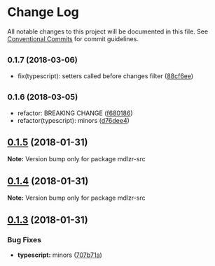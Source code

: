 # Change Log

All notable changes to this project will be documented in this file.
See [Conventional Commits](https://conventionalcommits.org) for commit guidelines.

<a name="0.1.7"></a>
## <small>0.1.7 (2018-03-06)</small>

* fix(typescript): setters called before changes filter ([88cf6ee](https://github.com/wallaroo/modelizr/commit/88cf6ee))




<a name="0.1.6"></a>
## <small>0.1.6 (2018-03-05)</small>

* refactor: BREAKING CHANGE ([f680186](https://github.com/wallaroo/modelizr/commit/f680186))
* refactor(typescript): minors ([d76dee4](https://github.com/wallaroo/modelizr/commit/d76dee4))




<a name="0.1.5"></a>
## [0.1.5](https://github.com/wallaroo/modelizr/compare/v0.1.4...v0.1.5) (2018-01-31)




**Note:** Version bump only for package mdlzr-src

<a name="0.1.4"></a>
## [0.1.4](https://github.com/wallaroo/modelizr/compare/v0.1.3...v0.1.4) (2018-01-31)




**Note:** Version bump only for package mdlzr-src

<a name="0.1.3"></a>
## [0.1.3](https://github.com/wallaroo/modelizr/compare/v0.1.2...v0.1.3) (2018-01-31)


### Bug Fixes

* **typescript:** minors ([707b71a](https://github.com/wallaroo/modelizr/commit/707b71a))

